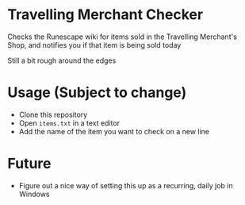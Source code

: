# Travelling Merchant Checker
Checks the Runescape wiki for items sold in the Travelling Merchant's Shop, and notifies you if that item is being sold today

Still a bit rough around the edges

# Usage (Subject to change)
* Clone this repository
* Open `items.txt` in a text editor
* Add the name of the item you want to check on a new line

# Future
* Figure out a nice way of setting this up as a recurring, daily job in Windows
